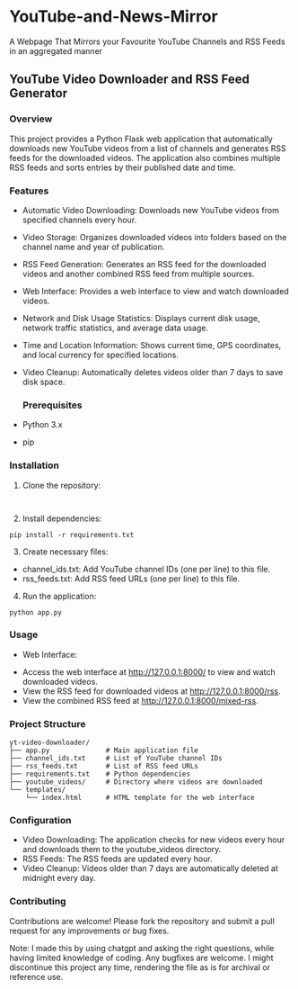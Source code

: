 # YouTube-and-News-Mirror
A Webpage That Mirrors your Favourite YouTube Channels and RSS Feeds in an aggregated manner

<h2>YouTube Video Downloader and RSS Feed Generator</h2>

<h3>Overview</h3>

This project provides a Python Flask web application that automatically downloads new YouTube videos from a list of channels and generates RSS feeds for the downloaded videos. The application also combines multiple RSS feeds and sorts entries by their published date and time.

<h3>Features</h3>

- Automatic Video Downloading: Downloads new YouTube videos from specified channels every hour.
- Video Storage: Organizes downloaded videos into folders based on the channel name and year of publication.
- RSS Feed Generation: Generates an RSS feed for the downloaded videos and another combined RSS feed from multiple sources.
- Web Interface: Provides a web interface to view and watch downloaded videos.
- Network and Disk Usage Statistics: Displays current disk usage, network traffic statistics, and average data usage.
- Time and Location Information: Shows current time, GPS coordinates, and local currency for specified locations.
- Video Cleanup: Automatically deletes videos older than 7 days to save disk space.

  <h3>Prerequisites</h3>

- Python 3.x
- pip

<h3>Installation</h3>

1. Clone the repository:

```


```

2. Install dependencies:
```
pip install -r requirements.txt

```

3. Create necessary files:

- channel_ids.txt: Add YouTube channel IDs (one per line) to this file.
- rss_feeds.txt: Add RSS feed URLs (one per line) to this file.

4. Run the application:
```
python app.py

```

<h3>Usage</h3>

- Web Interface:
* Access the web interface at http://127.0.0.1:8000/ to view and watch downloaded videos.
* View the RSS feed for downloaded videos at http://127.0.0.1:8000/rss.
* View the combined RSS feed at http://127.0.0.1:8000/mixed-rss.

<h3>Project Structure</h3>

```
yt-video-downloader/
├── app.py              # Main application file
├── channel_ids.txt     # List of YouTube channel IDs
├── rss_feeds.txt       # List of RSS feed URLs
├── requirements.txt    # Python dependencies
├── youtube_videos/     # Directory where videos are downloaded
└── templates/
    └── index.html      # HTML template for the web interface
```

<h3>Configuration</h3>

- Video Downloading: The application checks for new videos every hour and downloads them to the youtube_videos directory.
- RSS Feeds: The RSS feeds are updated every hour.
- Video Cleanup: Videos older than 7 days are automatically deleted at midnight every day.

<h3>Contributing</h3>
Contributions are welcome! Please fork the repository and submit a pull request for any improvements or bug fixes.

Note: I made this by using chatgpt and asking the right questions, while having limited knowledge of coding. Any bugfixes are welcome. I might discontinue this project any time, rendering the file as is for archival or reference use.

